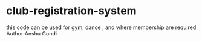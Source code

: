 # club-registration-system
this code can be used for gym, dance , and where membership are required
Author:Anshu Gondi

